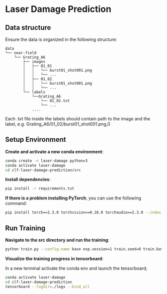 # Laser Damage Prediction

## Data structure

Ensure the data is organized in the following structure:
```
data
└── near-field
    └── Grating_A6
        ├── images
        │   ├── 01_01
        │   │   └── burst01_shot001.png
        │   │   └── ...
        │   ├── 01_02
        │   │   └── burst01_shot001.png
        │   │   └── ...        
        └── labels
            └──Grating_A6
                └── 01_02.txt
                └── ...
            ....
```
Each .txt file inside the labels should contain path to the image and the label, e.g. Grating_A6/01_02/burst01_shot001.png,0

## Setup Environment

**Create and activate a new conda environment**:
```bash
conda create -n laser-damage python=3
conda activate laser-damage
cd clf-laser-damage-prediction/src
```

**Install dependencies**:
```bash
pip install -r requirements.txt
```

**If there is a problem installing PyTorch**, you can use the following command:
```bash
pip install torch==2.3.0 torchvision==0.18.0 torchaudio==2.3.0 --index-url https://download.pytorch.org/whl/cu118
```

## Run Training

**Navigate to the src directory and run the training**:

```bash
python train.py --config-name base exp.session=1 train.seed=0 train.batch_size=0 optim.lr=0.001 exp.name='exp1' net.name=cnn data.aug_crop=0.5
```

**Visualize the training progress in tensorboard**:

In a new terminal activate the conda env and launch the tensorboard;

```bash
conda activate laser-damage
cd clf-laser-damage-prediction
tensorboard --logdir=./logs --bind_all
```
